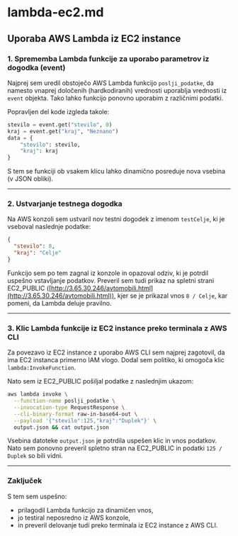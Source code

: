# lambda-ec2.md

## Uporaba AWS Lambda iz EC2 instance

### 1. Sprememba Lambda funkcije za uporabo parametrov iz dogodka (event)

Najprej sem uredil obstoječo AWS Lambda funkcijo `poslji_podatke`, da namesto vnaprej določenih (hardkodiranih) vrednosti uporablja vrednosti iz `event` objekta. Tako lahko funkcijo ponovno uporabim z različnimi podatki.

Popravljen del kode izgleda takole:

```python
stevilo = event.get("stevilo", 0)
kraj = event.get("kraj", "Neznano")
data = {
    "stevilo": stevilo,
    "kraj": kraj
}
```

S tem se funkciji ob vsakem klicu lahko dinamično posreduje nova vsebina (v JSON obliki).

---

### 2. Ustvarjanje testnega dogodka

Na AWS konzoli sem ustvaril nov testni dogodek z imenom `testCelje`, ki je vseboval naslednje podatke:

```json
{
  "stevilo": 8,
  "kraj": "Celje"
}
```

Funkcijo sem po tem zagnal iz konzole in opazoval odziv, ki je potrdil uspešno vstavljanje podatkov. Preveril sem tudi prikaz na spletni strani EC2_PUBLIC ([http://3.65.30.246/avtomobili.html](http://3.65.30.246/avtomobili.html)), kjer se je prikazal vnos `8 / Celje`, kar pomeni, da Lambda deluje pravilno.

---

### 3. Klic Lambda funkcije iz EC2 instance preko terminala z AWS CLI

Za povezavo iz EC2 instance z uporabo AWS CLI sem najprej zagotovil, da ima EC2 instanca primerno IAM vlogo. Dodal sem politiko, ki omogoča klic `lambda:InvokeFunction`.

Nato sem iz EC2_PUBLIC pošiljal podatke z naslednjim ukazom:

```bash
aws lambda invoke \
  --function-name poslji_podatke \
  --invocation-type RequestResponse \
  --cli-binary-format raw-in-base64-out \
  --payload '{"stevilo":125,"kraj":"Duplek"}' \
  output.json && cat output.json
```

Vsebina datoteke `output.json` je potrdila uspešen klic in vnos podatkov. Nato sem ponovno preveril spletno stran na EC2_PUBLIC in podatki `125 / Duplek` so bili vidni.

---

### Zaključek

S tem sem uspešno:

- prilagodil Lambda funkcijo za dinamičen vnos,
- jo testiral neposredno iz AWS konzole,
- in preveril delovanje tudi preko terminala iz EC2 instance z AWS CLI.
